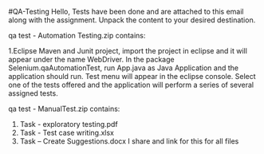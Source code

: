 #QA-Testing
Hello,
Tests have been done and are attached to this email along with the assignment. 
Unpack the content to your desired destination.

qa test - Automation Testing.zip
contains:

1.Eclipse Maven and Junit project, import the project in eclipse and it will appear under the name WebDriver.
In the package Selenium.qaAutomationTest, run App.java as Java Application
and the application should run. 
Test menu will appear in the eclipse console.
Select one of the tests offered and the application will perform a series of several assigned tests. 

qa test - ManualTest.zip
contains:
1. Task - exploratory testing.pdf 
2. Task - Test case writing.xlsx
3. Task – Create Suggestions.docx
I share and link for this for all files
